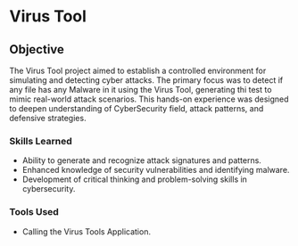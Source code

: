 # Virus Tool

## Objective

The Virus Tool project aimed to establish a controlled environment for simulating and detecting cyber attacks. The primary focus was to detect if any file has any Malware in it using the Virus Tool, generating thi test to mimic real-world attack scenarios. This hands-on experience was designed to deepen understanding of CyberSecurity field, attack patterns, and defensive strategies.

### Skills Learned

- Ability to generate and recognize attack signatures and patterns.
- Enhanced knowledge of security vulnerabilities and identifying malware.
- Development of critical thinking and problem-solving skills in cybersecurity.

### Tools Used

- Calling the Virus Tools Application.
